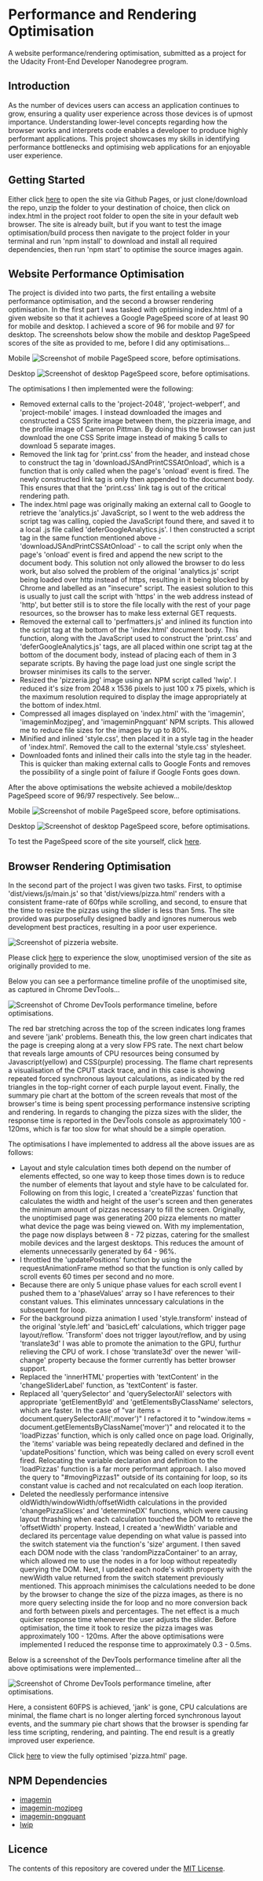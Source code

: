 # Performance and Rendering Optimisation

A website performance/rendering optimisation, submitted as a project for the Udacity Front-End Developer Nanodegree program.

## Introduction

As the number of devices users can access an application continues to grow, ensuring a quality user experience across those devices is of upmost importance. Understanding lower-level concepts regarding how the browser works and interprets code enables a developer to produce highly performant applications. This project showcases my skills in identifying performance bottlenecks and optimising web applications for an enjoyable user experience.

## Getting Started

Either click [here](https://chocobuckle.github.io/performance-optimisation/) to open the site via Github Pages, or just clone/download the repo, unzip the folder to your destination of choice, then click on index.html in the project root folder to open the site in your default web browser. The site is already built, but if you want to test the image optimisation/build process then navigate to the project folder in your terminal and run 'npm install' to download and install all required dependencies, then run 'npm start' to optimise the source images again.

## Website Performance Optimisation

The project is divided into two parts, the first entailing a website performance optimisation, and the second a browser rendering optimisation. In the first part I was tasked with optimising index.html of a given website so that it achieves a Google PageSpeed score of at least 90 for mobile and desktop. I achieved a score of 96 for mobile and 97 for desktop. The screenshots below show the mobile and desktop PageSpeed scores of the site as provided to me, before I did any optimisations...

Mobile
![Screenshot of mobile PageSpeed score, before optimisations.](./screenshots/mobile-before.jpg?raw=true "Mobile PageSpeed score, before optimisations.")

Desktop
![Screenshot of desktop PageSpeed score, before optimisations.](./screenshots/desktop-before.jpg?raw=true "Desktop PageSpeed score, before optimisations.")

The optimisations I then implemented were the following:

* Removed external calls to the 'project-2048', 'project-webperf', and 'project-mobile' images. I instead downloaded the images and constructed a CSS Sprite image between them, the pizzeria image, and the profile image of Cameron Pittman. By doing this the browser can just download the one CSS Sprite image instead of making 5 calls to download 5 separate images.
* Removed the link tag for 'print.css' from the header, and instead chose to construct the tag in 'downloadJSAndPrintCSSAtOnload', which is a function that is only called when the page's 'onload' event is fired. The newly constructed link tag is only then appended to the document body. This ensures that that the 'print.css' link tag is out of the critical rendering path.
* The index.html page was originally making an external call to Google to retrieve the 'analytics.js' JavaScript, so I went to the web address the script tag was calling, copied the JavaScript found there, and saved it to a local .js file called 'deferGoogleAnalytics.js'. I then constructed a script tag in the same function mentioned above -  'downloadJSAndPrintCSSAtOnload' - to call the script only when the page's 'onload' event is fired and append the new script to the document body. This solution not only allowed the browser to do less work, but also solved the problem of the original 'analytics.js' script being loaded over http instead of https, resulting in it being blocked by Chrome and labelled as an "insecure" script. The easiest solution to this is usually to just call the script with 'https' in the web address instead of 'http', but better still is to store the file locally with the rest of your page resources, so the browser has to make less external GET requests.
* Removed the external call to 'perfmatters.js' and inlined its function into the script tag at the bottom of the 'index.html' document body. This function, along with the JavaScript used to construct the 'print.css' and 'deferGoogleAnalytics.js' tags, are all placed within one script tag at the bottom of the document body, instead of placing each of them in 3 separate scripts. By having the page load just one single script the browser minimises its calls to the server.
* Resized the 'pizzeria.jpg' image using an NPM script called 'lwip'. I reduced it's size from 2048 x 1536 pixels to just 100 x 75 pixels, which is the maximum resolution required to display the image appropriately at the bottom of index.html.
* Compressed all images displayed on 'index.html' with the 'imagemin', 'imageminMozjpeg', and 'imageminPngquant' NPM scripts. This allowed me to reduce file sizes for the images by up to 80%.
* Minified and inlined 'style.css', then placed it in a style tag in the header of 'index.html'. Removed the call to the external 'style.css' stylesheet.
* Downloaded fonts and inlined their calls into the style tag in the header. This is quicker than making external calls to Google Fonts and removes the possibility of a single point of failure if Google Fonts goes down.

After the above optimisations the website achieved a mobile/desktop PageSpeed score of 96/97 respectively. See below...

Mobile
![Screenshot of mobile PageSpeed score, before optimisations.](./screenshots/mobile-after.jpg?raw=true "Mobile PageSpeed score, before optimisations.")

Desktop
![Screenshot of desktop PageSpeed score, before optimisations.](./screenshots/desktop-after.jpg?raw=true "Desktop PageSpeed score, before optimisations.")

To test the PageSpeed score of the site yourself, click [here](https://developers.google.com/speed/pagespeed/insights/?url=https%3A%2F%2Fchocobuckle.github.io%2Fperformance-optimisation%2F).


## Browser Rendering Optimisation

In the second part of the project I was given two tasks. First, to optimise 'dist/views/js/main.js' so that 'dist/views/pizza.html' renders with a consistent frame-rate of 60fps while scrolling, and second, to ensure that the time to resize the pizzas using the slider is less than 5ms. The site provided was purposefully designed badly and ignores numerous web development best practices, resulting in a poor user experience.

![Screenshot of pizzeria website.](./screenshots/pizzeria-website.jpg?raw=true "Pizzeria website.")

Please click [here](https://chocobuckle.github.io/rendering-before-optimisation/) to experience the slow, unoptimised version of the site as originally provided to me.

Below you can see a performance timeline profile of the unoptimised site, as captured in Chrome DevTools...

![Screenshot of Chrome DevTools performance timeline, before optimisations.](./screenshots/timeline-before.jpg?raw=true "DevTools performance timeline, before optimisations.")

The red bar stretching across the top of the screen indicates long frames and severe 'jank' problems. Beneath this, the low green chart indicates that the page is creeping along at a very slow FPS rate. The next chart below that reveals large amounts of CPU resources being consumed by Javascript(yellow) and CSS(purple) processing. The flame chart represents a visualisation of the CPUT stack trace, and in this case is showing repeated forced synchronous layout calculations, as indicated by the red triangles in the top-right corner of each purple layout event. Finally, the summary pie chart at the bottom of the screen reveals that most of the browser's time is being spent processing performance instensive scripting and rendering. In regards to changing the pizza sizes with the slider, the response time is reported in the DevTools console as approximately 100 - 120ms, which is far too slow for what should be a simple operation.

The optimisations I have implemented to address all the above issues are as follows:

* Layout and style calculation times both depend on the number of elements effected, so one way to keep those times down is to reduce the number of elements that layout and style have to be calculated for. Following on from this logic, I created a 'createPizzas' function that calculates the width and height of the user's screen and then generates the minimum amount of pizzas necessary to fill the screen. Originally, the unoptimised page was generating 200 pizza elements no matter what device the page was being viewed on. With my implementation, the page now displays between 8 - 72 pizzas, catering for the smallest mobile devices and the largest desktops. This reduces the amount of elements unnecessarily generated by 64 - 96%.
* I throttled the 'updatePositions' function by using the requestAnimationFrame method so that the function is only called by scroll events 60 times per second and no more.
* Because there are only 5 unique phase values for each scroll event I pushed them to a 'phaseValues' array so I have references to their constant values. This eliminates unncessary calculations in the subsequent for loop.
* For the background pizza animation I used 'style.transform' instead of the original 'style.left' and 'basicLeft' calculations, which trigger page layout/reflow. 'Transform' does not trigger layout/reflow, and by using 'translate3d' I was able to promote the animation to the GPU, furthur relieving the CPU of work. I chose 'translate3d' over the newer 'will-change' property because the former currently has better browser support.
* Replaced the 'innerHTML' properties with 'textContent' in the 'changeSliderLabel' function, as 'textContent' is faster.
* Replaced all 'querySelector' and 'querySelectorAll' selectors with appropriate 'getElementById' and 'getElementsByClassName' selectors, which are faster. In the case of "var items = document.querySelectorAll('.mover')" I refactored it to "window.items = document.getElementsByClassName('mover')" and relocated it to the 'loadPizzas' function, which is only called once on page load. Originally, the 'items' variable was being repeatedly declared and defined in the 'updatePositions' function, which was being called on every scroll event fired. Relocating the variable declaration and definition to the 'loadPizzas' function is a far more performant approach. I also moved the query to "#movingPizzas1" outside of its containing for loop, so its constant value is cached and not recalculated on each loop iteration.
* Deleted the needlessly performance intensive oldWidth/windowWidth/offsetWidth calculations in the provided 'changePizzaSlices' and 'determineDX' functions, which were causing layout thrashing when each calculation touched the DOM to retrieve the 'offsetWidth' property. Instead, I created a 'newWidth' variable and declared its percentage value depending on what value is passed into the switch statement via the function's 'size' argument. I then saved each DOM node with the class 'randomPizzaContainer' to an array, which allowed me to use the nodes in a for loop without repeatedly querying the DOM. Next, I updated each node's width property with the newWidth value returned from the switch statement previously mentioned. This approach minimises the calculations needed to be done by the browser to change the size of the pizza images, as there is no more query selecting inside the for loop and no more conversion back and forth between pixels and percentages. The net effect is a much quicker response time whenever the user adjusts the slider. Before optimisation, the time it took to resize the pizza images was approximately 100 - 120ms. After the above optimisations were implemented I reduced the response time to approximately 0.3 - 0.5ms.

Below is a screenshot of the DevTools performance timeline after all the above optimisations were implemented...

![Screenshot of Chrome DevTools performance timeline, after optimisations.](./screenshots/timeline-after.jpg?raw=true "DevTools performance timeline, after optimisations.")

Here, a consistent 60FPS is achieved, 'jank' is gone, CPU calculations are minimal, the flame chart is no longer alerting forced synchronous layout events, and the summary pie chart shows that the browser is spending far less time scripting, rendering, and painting. The end result is a greatly improved user experience.

Click [here](https://chocobuckle.github.io/performance-optimisation/dist/views/pizza.html) to view the fully optimised 'pizza.html' page.

## NPM Dependencies

* [imagemin](https://www.npmjs.com/package/imagemin)
* [imagemin-mozjpeg](https://www.npmjs.com/package/imagemin-mozjpeg)
* [imagemin-pngquant](https://www.npmjs.com/package/imagemin-pngquant)
* [lwip](https://www.npmjs.com/package/lwip)

## Licence

The contents of this repository are covered under the [MIT License](https://github.com/chocobuckle/performance-optimisation/blob/master/LICENSE.txt).


